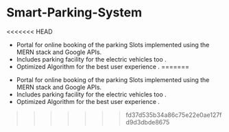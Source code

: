 # Smart-Parking-System
<<<<<<< HEAD

- Portal for online booking of the parking Slots implemented using the MERN stack and Google APIs.
- Includes parking facility for the electric vehicles too .
- Optimized Algorithm for the best user experience .
=======
* Portal for online booking of the parking Slots implemented using the MERN stack and Google APIs.
* Includes parking facility for the electric vehicles too . 
* Optimized Algorithm for the best user experience .
>>>>>>> fd37d535b34a86c75e22e0ae127fd9d3dbde8675
